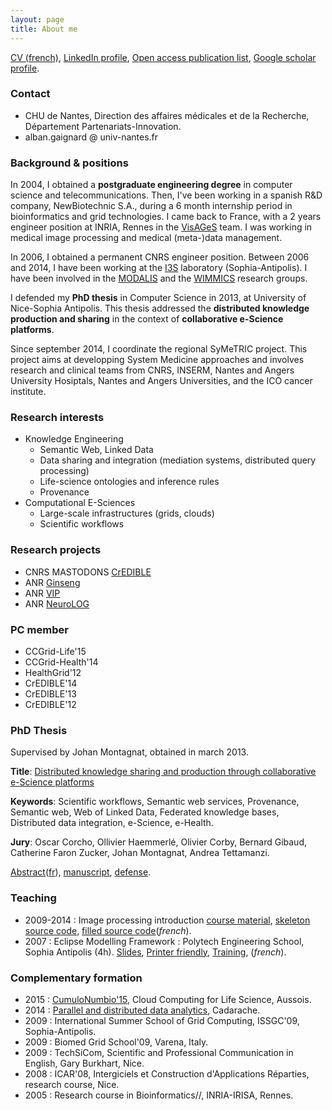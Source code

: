 ```yaml
---
layout: page
title: About me
---
```


[CV (french)](http://sparks.i3s.unice.fr/_media/public:gaignard:albangaignard-cv2014.pdf), [LinkedIn profile](http://fr.linkedin.com/in/albangaignard/), [Open access publication list](http://hal.archives-ouvertes.fr/Public/afficheRequetePubli.php?auteur_exp=A.,%20Gaignard%20;%20Alban,%20Gaignard&CB_auteur=oui&CB_titre=oui&CB_article=oui&CB_Resume_court=oui&CB_typdoc=oui&langue=Anglais&tri_exp=annee_publi&tri_exp2=typdoc&tri_exp3=date_publi&ordre_aff=TA&Fen=Aff&css=../css/VisuRubriqueEncadre.css), [Google scholar profile](http://scholar.google.fr/citations?user=4ruSswgAAAAJ).

### Contact
* CHU de Nantes, Direction des affaires médicales et de la Recherche, 
Département Partenariats-Innovation. 
* alban.gaignard @ univ-nantes.fr

<!-- Laboratoire [[http://www.i3s.unice.fr/|I3S]], UNSA-CNRS 2000, route des lucioles Les Algorithmes - bât. Euclide B BP.121, 06903 Sophia Antipolis - Cedex France

    * Email : alban.gaignard /at/ cnrs.fr
    * Web : [[http://www.i3s.unice.fr/~gaignard|http://www.i3s.unice.fr/~gaignard]] -->

### Background & positions 
In 2004, I obtained a **postgraduate engineering degree** in computer science and telecommunications. Then, I've been working in a spanish R&D company, NewBiotechnic S.A., during a 6 month internship period in bioinformatics and grid technologies. I came back to France, with a 2 years engineer position at INRIA, Rennes in the [VisAGeS](http://www.irisa.fr/visages) team. I was working in medical image processing and medical (meta-)data management. 

In 2006, I obtained a permanent CNRS engineer position. Between 2006 and 2014, I have been working at the [I3S](http://www.i3s.unice.fr)  laboratory (Sophia-Antipolis). I have been involved in the [MODALIS](http://modalis.i3s.unice.fr) and the [WIMMICS](http://wimmics.inria.fr) research groups. 

I defended my **PhD thesis** in Computer Science in 2013, at University of Nice-Sophia Antipolis. This thesis addressed the **distributed knowledge production and sharing**  in the context of **collaborative e-Science platforms**. 

Since september 2014, I coordinate the regional SyMeTRIC project. This project aims at developping System Medicine approaches and involves research and clinical teams from CNRS, INSERM, Nantes and Angers University Hosiptals, Nantes and Angers Universities, and the ICO cancer institute. 

### Research interests 

* Knowledge Engineering
  * Semantic Web, Linked Data
  * Data sharing and integration (mediation systems, distributed query processing)
  * Life-science ontologies and inference rules
  * Provenance
* Computational E-Sciences
  * Large-scale infrastructures (grids, clouds)
  * Scientific workflows


### Research projects
* CNRS MASTODONS [CrEDIBLE](http://credible.i3s.unice.fr)
* ANR [Ginseng](http://www.agence-nationale-recherche.fr/?Projet=ANR-10-TECS-0008)
* ANR [VIP](http://www.creatis.insa-lyon.fr/vip/)
* ANR [NeuroLOG](http://neurolog.i3s.unice.fr)

### PC member
* CCGrid-Life'15
* CCGrid-Health'14
* HealthGrid'12
* CrEDIBLE'14
* CrEDIBLE'13
* CrEDIBLE'12

### PhD Thesis
Supervised by Johan Montagnat, obtained in march 2013. 

**Title**: [Distributed knowledge sharing and production through collaborative e-Science platforms](http://tel.archives-ouvertes.fr/tel-00827926)

**Keywords**: Scientific workflows, Semantic web services, Provenance, Semantic web, Web of Linked Data, Federated knowledge bases, Distributed data integration, e-Science, e-Health. 

**Jury**: Oscar Corcho,  Ollivier Haemmerlé, Olivier Corby, Bernard Gibaud, Catherine Faron Zucker, Johan Montagnat, Andrea Tettamanzi. 

[Abstract](https://modalis.i3s.unice.fr/_media/members:gaignard:abstract-thesis-gaignard.pdf)([fr](https://modalis.i3s.unice.fr/_media/members:gaignard:resume-these-gaignard.pdf)), [manuscript](http://tel.archives-ouvertes.fr/docs/00/82/79/26/PDF/thesis-alban.gaignard.pdf), [defense](http://tel.archives-ouvertes.fr/docs/00/82/79/26/ANNEX/phd-defense-alban.gaignard.pdf).


### Teaching
* 2009-2014 : Image processing introduction [course material](http://sparks.i3s.unice.fr/_media/public:gaignard:imagesio-2014.pdf), [skeleton source code](http://sparks.i3s.unice.fr/_media/public:gaignard:td-imagesio-2014-src.zip), [filled source code](http://sparks.i3s.unice.fr/_media/public:gaignard:correction-td-image-2014.zip)(*french*).
* 2007 : Eclipse Modelling Framework : Polytech Engineering School, Sophia Antipolis (4h).
[Slides](http://modalis.i3s.unice.fr/_media/gaignard:presentationcoursemf.pdf), [Printer friendly](http://modalis.i3s.unice.fr/_media/gaignard/supportcours.pdf), [Training](http://modalis.i3s.unice.fr/_media/gaignard/trainingemf.pdf), (*french*).


### Complementary formation
* 2015 : [CumuloNumbio'15](http://cumulo-numbio.sciencesconf.org), Cloud Computing for Life Science, Aussois.
* 2014 : [Parallel and distributed data analytics](http://www-hpc.cea.fr/SummerSchools2014-CS.htm), Cadarache.
* 2009 : International Summer School of Grid Computing, ISSGC'09, Sophia-Antipolis.
* 2009 : Biomed Grid School'09, Varena, Italy.
* 2009 : TechSiCom, Scientific and Professional Communication in English, Gary Burkhart, Nice.
* 2008 : ICAR'08, Intergiciels et Construction d'Applications Réparties, research course, Nice.
* 2005 : Research course in Bioinformatics//, INRIA-IRISA, Rennes.
